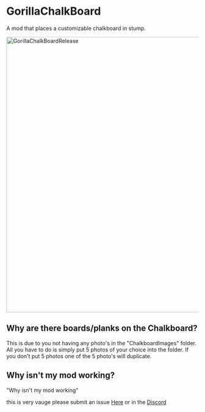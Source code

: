 # GorillaChalkBoard
A mod that places a customizable chalkboard in stump.

<img width="1280" height="720" alt="GorillaChalkBoardRelease" src="https://github.com/user-attachments/assets/651cadca-10de-4766-bc5e-f02be1fc2c03" />


## Why are there boards/planks on the Chalkboard?

This is due to you not having any photo's in the "ChalkboardImages" folder. All you have to do is simply put 5 photos of your choice into the folder. If you don't put 5 photos one of the 5 photo's will duplicate.

## Why isn't my mod working?

"Why isn't my mod working" 

this is very vauge please submit an issue [Here](https://github.com/elligurt/GorillaChalkBoard/issues) or in the [Discord](https://discord.gg/ckqJzzUuNc)

